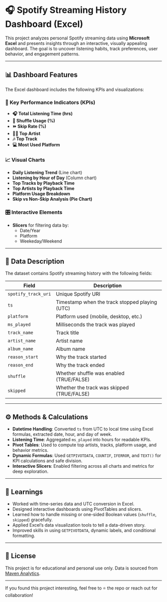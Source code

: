 # 🎧 Spotify Streaming History Dashboard (Excel)

This project analyzes personal Spotify streaming data using **Microsoft Excel** and presents insights through an interactive, visually appealing dashboard. The goal is to uncover listening habits, track preferences, user behavior, and engagement patterns.

---

## 📊 Dashboard Features

The Excel dashboard includes the following KPIs and visualizations:

### 🔹 Key Performance Indicators (KPIs)
- **🎧 Total Listening Time (hrs)**
- **🔁 Shuffle Usage (%)**
- **⏩ Skip Rate (%)**
- **👨‍🎤 Top Artist**
- **🎶 Top Track**
- **💻 Most Used Platform**

### 📈 Visual Charts
- **Daily Listening Trend** (Line chart)
- **Listening by Hour of Day** (Column chart)
- **Top Tracks by Playback Time**
- **Top Artists by Playback Time**
- **Platform Usage Breakdown**
- **Skip vs Non-Skip Analysis (Pie Chart)**

### 🎛️ Interactive Elements
- **Slicers** for filtering data by:
  - Date/Year
  - Platform
  - Weekeday/Weekend

---

## 📂 Data Description

The dataset contains Spotify streaming history with the following fields:

| Field | Description |
|-------|-------------|
| `spotify_track_uri` | Unique Spotify URI |
| `ts` | Timestamp when the track stopped playing (UTC) |
| `platform` | Platform used (mobile, desktop, etc.) |
| `ms_played` | Milliseconds the track was played |
| `track_name` | Track title |
| `artist_name` | Artist name |
| `album_name` | Album name |
| `reason_start` | Why the track started |
| `reason_end` | Why the track ended |
| `shuffle` | Whether shuffle was enabled (TRUE/FALSE) |
| `skipped` | Whether the track was skipped (TRUE/FALSE) |

---

## ⚙️ Methods & Calculations

- **Datetime Handling**: Converted `ts` from UTC to local time using Excel formulas, extracted date, hour, and day of week.
- **Listening Time**: Aggregated `ms_played` into hours for readable KPIs.
- **Pivot Tables**: Used to compute top artists, tracks, platform usage, and behavior metrics.
- **Dynamic Formulas**: Used `GETPIVOTDATA`, `COUNTIF`, `IFERROR`, and `TEXT()` for KPI calculations and safe division.
- **Interactive Slicers**: Enabled filtering across all charts and metrics for deep exploration.

---

## 🧠 Learnings

- Worked with time-series data and UTC conversion in Excel.
- Designed interactive dashboards using PivotTables and slicers.
- Learned how to handle missing or one-sided Boolean values (`shuffle`, `skipped`) gracefully.
- Applied Excel’s data visualization tools to tell a data-driven story.
- Improved skills in using `GETPIVOTDATA`, dynamic labels, and conditional formatting.

---

## 📝 License

This project is for educational and personal use only. Data is sourced from [Maven Analytics](https://mavenanalytics.io/data-playground).

---

If you found this project interesting, feel free to ⭐️ the repo or reach out for collaboration!
